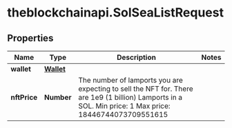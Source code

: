 # theblockchainapi.SolSeaListRequest

## Properties

Name | Type | Description | Notes
------------ | ------------- | ------------- | -------------
**wallet** | [**Wallet**](Wallet.md) |  | 
**nftPrice** | **Number** |  The number of lamports you are expecting to sell the NFT for.  There are 1e9 (1 billion) Lamports in a SOL.    Min price: 1   Max price: 18446744073709551615  | 


